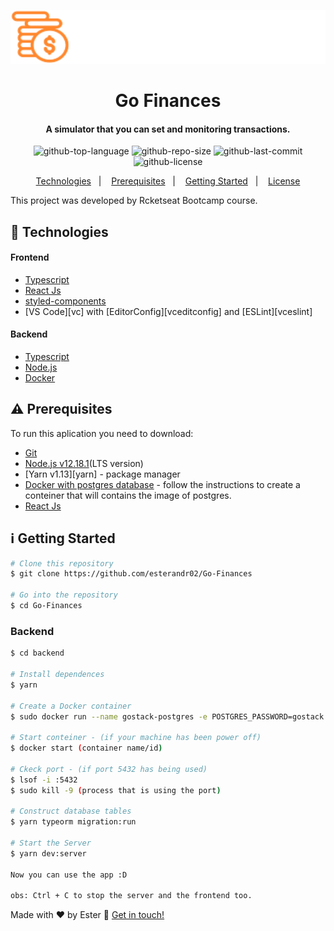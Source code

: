 <p align="right">
  <img alt="logo" src="frontend/src/assets/logo.svg" width="550"/>
</p>

<h1 align="center">
      Go Finances
</h1>

<h4 align="center">
  A simulator that you can set and monitoring transactions.
</h4>

<p align="center">
  <img alt="github-top-language" src="https://img.shields.io/github/languages/top/esterandr02/Go-Finances">  
  <img alt="github-repo-size" src="https://img.shields.io/github/repo-size/esterandr02/Go-Finances?color=red">
  <img alt="github-last-commit" src="https://img.shields.io/github/last-commit/esterandr02/Go-Finances?color=green">
  <img alt="github-license" src="https://img.shields.io/static/v1?label=license&message=MIT&color=blueviolet">
</p>

<p align="center">
  <a href="#rocket-technologies">Technologies</a>&nbsp;&nbsp;&nbsp;|&nbsp;&nbsp;&nbsp;
  <a href="#warning-prerequisites">Prerequisites</a>&nbsp;&nbsp;&nbsp;|&nbsp;&nbsp;&nbsp;
  <a href="#information_source-getting-started">Getting Started</a>&nbsp;&nbsp;&nbsp;|&nbsp;&nbsp;&nbsp;
  <a href="#memo-license">License</a>
</p>

This project was developed by Rcketseat Bootcamp course.

## :rocket: Technologies

#### Frontend
-  [Typescript](https://www.typescriptlang.org/)
-  [React Js](https://reactjs.org/)
-  [styled-components](https://www.styled-components.com/)
-  [VS Code][vc] with [EditorConfig][vceditconfig] and [ESLint][vceslint]

#### Backend
-  [Typescript](https://www.typescriptlang.org/)
-  [Node.js](https://nodejs.org/en/)
-  [Docker](https://www.docker.com/)

## :warning: Prerequisites

To run this aplication you need to download:
- [Git](https://git-scm.com)
- [Node.js v12.18.1](https://nodejs.org/dist/v12.18.1/node-v12.18.1-linux-x64.tar.xz)(LTS version)
- [Yarn v1.13][yarn] - package manager
- [Docker with postgres database](https://hub.docker.com/_/postgres) - follow the instructions to create a conteiner that will      contains the image of postgres.
- [React Js](https://reactjs.org/)

  
## :information_source: Getting Started

```bash
# Clone this repository
$ git clone https://github.com/esterandr02/Go-Finances

# Go into the repository
$ cd Go-Finances
```
### Backend

```bash
$ cd backend

# Install dependences
$ yarn

# Create a Docker container
$ sudo docker run --name gostack-postgres -e POSTGRES_PASSWORD=gostack -p 5432:5432 -d postgres

# Start conteiner - (if your machine has been power off)
$ docker start (container name/id)

# Ckeck port - (if port 5432 has being used)
$ lsof -i :5432
$ sudo kill -9 (process that is using the port)

# Construct database tables
$ yarn typeorm migration:run

# Start the Server
$ yarn dev:server

Now you can use the app :D

obs: Ctrl + C to stop the server and the frontend too.
```

Made with ♥ by Ester :wave: [Get in touch!](https://www.linkedin.com/in/esterandr/)
